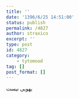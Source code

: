```yaml
---
title: ''
date: '1396/6/25 14:51:00'
status: publish
permalink: /4827
author: straxico
excerpt: ''
type: post
id: 4827
category:
    - tytomood
tag: []
post_format: []
---
```

یهویی نیست